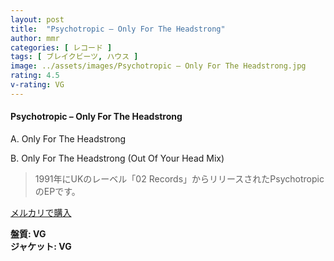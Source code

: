 ```yaml
---
layout: post
title:  "Psychotropic – Only For The Headstrong"
author: mmr
categories: [ レコード ]
tags: [ ブレイクビーツ, ハウス ]
image: ../assets/images/Psychotropic – Only For The Headstrong.jpg
rating: 4.5
v-rating: VG
---
```


#### Psychotropic – Only For The Headstrong

A. Only For The Headstrong

B. Only For The Headstrong (Out Of Your Head Mix)

> 1991年にUKのレーベル「02 Records」からリリースされたPsychotropicのEPです。


[メルカリで購入](https://jp.mercari.com/item/m27760488621)

<div class="mt-4 mb-4 d-flex align-items-center">
<strong class="mr-1">盤質: VG</strong>
</div>
<div class="mt-4 mb-4 d-flex align-items-center">
<strong class="mr-1">ジャケット: VG</strong>
</div>
